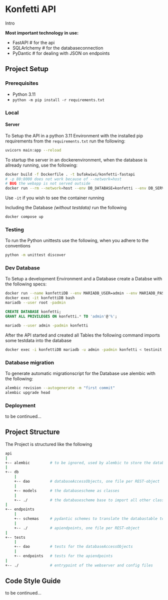 # Konfetti API

Intro

**Most important technology in use:**

-   FastAPI # for the api
-   SQLArlchemy # for the databaseconnection
-   PyDantic # for dealing with JSON on endpoints

## Project Setup

### Prerequisites

-   Python 3.11
-   `python -m pip install -r requirements.txt`

### Local

#### Server

To Setup the API in a python 3.11 Environment with the installed pip requirements from the `requirements.txt` run the following:

```sh
uvicorn main:app --reload
```

To startup the server in an dockerenvironment, when the database is allready running, use the following:

```sh
docker build -f Dockerfile . -t bufakwiwi/konfetti-fastapi
# -p 80:8000 does not work because of --network=host
# BUG the webapp is not served outside
docker run --rm --network=host --env DB_DATABASE=konfetti --env DB_SERVER=host.docker.internal --env DB_PORT=3306 --env DB_USER=admin --env DB_PASSWORD=admin --env APP_NAME=konfetti --env APP_VERSION=v0.9 --env JWT_SECRET=9418175b967de68122e2cce3b7a02ac54f01d0d683b901dbec9bec4b097a236d --name konfettiFastAPI bufakwiwi/konfetti-fastapi
```

Use `-it` if you wish to see the container running

Including the Database _(without testdata)_ run the following

```sh
docker compose up
```

### Testing

To run the Python unittests use the following, when you adhere to the conventions

```sh
python -m unittest discover
```

### Dev Database

To Setup a development Environment and a Database create a Databse with the following specs:

```sh
docker run --name konfettiDB --env MARIADB_USER=admin --env MARIADB_PASSWORD=admin --env MARIADB_ROOT_PASSWORD=admin -p 3306:3306  mariadb:latest
docker exec -it konfettiDB bash
mariadb --user root -padmin
```

```sql
CREATE DATABASE konfetti;
GRANT ALL PRIVILEGES ON konfetti.* TO 'admin'@'%';
```

```sh
mariadb --user admin -padmin konfetti
```

After the API started and created all Tables the following command imports some testdata into the database

```sh
docker exec -i konfettiDB mariadb -u admin -padmin konfetti < testinit.sql
```

### Database migration

To generate automatic migrationscript for the Database use alembic with the following:

```sh
alembic revision --autogenerate -m "first commit"
alembic upgrade head
```

### Deployment

to be continued...

## Project Structure

The Project is structured like the following

```sh
api
|
+-- alembic         # to be ignored, used by alembic to store the database migration scripts
|
+-- db
    |
    +-- dao         # databaseAccessObjects, one file per REST-object
    |
    +-- models      # the databasescheme as classes
    |
    +-- ./          # the databasescheme base to import all other classes/tables
|
+-- endpoints
    |
    +-- schemas     # pydantic schemes to translate the databastable to the api representation
    |
    +-- ./          # apiendpoints, one file per REST-object
|
+-- tests
    |
    +-- dao         # tests for the databaseAccessObjects
    |
    +-- endpoints   # tests for the apiendpoints
|
+-- ./              # entrypoint of the webserver and config files
```

## Code Style Guide

to be continued...
